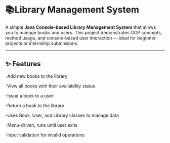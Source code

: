 # 📚Library Management System

A simple **Java Console-based Library Management System** that allows you to manage books and users.
This project demonstrates OOP concepts, method usage, and console-based user interaction — ideal for beginner projects or internship submissions.

------------

## ✨ Features

   -Add new books to the library

   -View all books with their availability status

   -Issue a book to a user

   -Return a book to the library

   -Uses Book, User, and Library classes to manage data

   -Menu-driven, runs until user exits

   -Input validation for invalid operations
